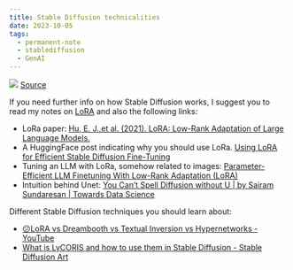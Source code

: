 ```yaml
---
title: Stable Diffusion technicalities
date: 2023-10-05
tags:
  - permanent-note
  - stablediffusion
  - GenAI
---
```


![](Pasted%20image%2020231005105602.png)
 [Source](https://www.reddit.com/r/StableDiffusion/comments/10cgxrx/wellresearched_comparison_of_training_techniques/)

If you need further info on how Stable Diffusion works, I suggest you to read my notes on [LoRA](LoRA.%20Low-Rank%20Adaptation%20of%20LLMs.md) and also the following links:

- LoRa paper: [Hu, E. J.,et al. (2021). LoRA: Low-Rank Adaptation of Large Language Models.](https://arxiv.org/abs/2106.09685)
- A HuggingFace post indicating why you should use LoRa. [Using LoRA for Efficient Stable Diffusion Fine-Tuning](https://huggingface.co/blog/lora)
- Tuning an LLM with LoRa, somehow related to images: [Parameter-Efficient LLM Finetuning With Low-Rank Adaptation (LoRA)](https://sebastianraschka.com/blog/2023/llm-finetuning-lora.html)
- Intuition behind Unet: [You Can’t Spell Diffusion without U | by Sairam Sundaresan | Towards Data Science](https://towardsdatascience.com/you-cant-spell-diffusion-without-u-60635f569579)


Different Stable Diffusion techniques you should learn about:
- [😕LoRA vs Dreambooth vs Textual Inversion vs Hypernetworks - YouTube](https://www.youtube.com/watch?v=dVjMiJsuR5o)
- [What is LyCORIS and how to use them in Stable Diffusion - Stable Diffusion Art](https://stable-diffusion-art.com/lycoris/)



